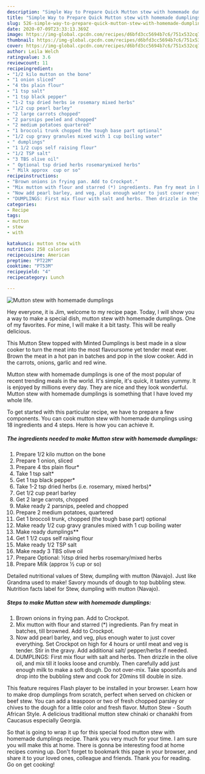 ```yaml
---
description: "Simple Way to Prepare Quick Mutton stew with homemade dumplings"
title: "Simple Way to Prepare Quick Mutton stew with homemade dumplings"
slug: 526-simple-way-to-prepare-quick-mutton-stew-with-homemade-dumplings
date: 2020-07-09T23:33:13.369Z
image: https://img-global.cpcdn.com/recipes/d6bfd3cc5694b7c6/751x532cq70/mutton-stew-with-homemade-dumplings-recipe-main-photo.jpg
thumbnail: https://img-global.cpcdn.com/recipes/d6bfd3cc5694b7c6/751x532cq70/mutton-stew-with-homemade-dumplings-recipe-main-photo.jpg
cover: https://img-global.cpcdn.com/recipes/d6bfd3cc5694b7c6/751x532cq70/mutton-stew-with-homemade-dumplings-recipe-main-photo.jpg
author: Leila Welch
ratingvalue: 3.6
reviewcount: 11
recipeingredient:
- "1/2 kilo mutton on the bone"
- "1 onion sliced"
- "4 tbs plain flour"
- "1 tsp salt"
- "1 tsp black pepper"
- "1-2 tsp dried herbs ie rosemary mixed herbs"
- "1/2 cup pearl barley"
- "2 large carrots chopped"
- "2 parsnips peeled and chopped"
- "2 medium potatoes quartered"
- "1 broccoli trunk chopped the tough base part optional"
- "1/2 cup gravy granules mixed with 1 cup boiling water"
- " dumplings"
- "1 1/2 cups self raising flour"
- "1/2 TSP salt"
- "3 TBS olive oil"
- " Optional tsp dried herbs rosemarymixed herbs"
- " Milk approx  cup or so"
recipeinstructions:
- "Brown onions in frying pan. Add to Crockpot."
- "Mix mutton with flour and starred (*) ingredients. Pan fry meat in batches, till browned. Add to Crockpot."
- "Now add pearl barley, and veg, plus enough water to just cover everything. Set Crockpot on high for 4 hours or until meat and veg is tender. Stir in the gravy. Add additional salt/ pepper/herbs if needed."
- "DUMPLINGS: First mix flour with salt and herbs. Then drizzle in the olive oil, and mix till it looks loose and crumbly. Then carefully add just enough milk to make a soft dough. Do not over-mix. Take spoonfuls and drop into the bubbling stew and cook for 20mins till double in size."
categories:
- Recipe
tags:
- mutton
- stew
- with

katakunci: mutton stew with 
nutrition: 258 calories
recipecuisine: American
preptime: "PT22M"
cooktime: "PT53M"
recipeyield: "4"
recipecategory: Lunch

---
```



![Mutton stew with homemade dumplings](https://img-global.cpcdn.com/recipes/d6bfd3cc5694b7c6/751x532cq70/mutton-stew-with-homemade-dumplings-recipe-main-photo.jpg)

Hey everyone, it is Jim, welcome to my recipe page. Today, I will show you a way to make a special dish, mutton stew with homemade dumplings. One of my favorites. For mine, I will make it a bit tasty. This will be really delicious.

This Mutton Stew topped with Minted Dumplings is best made in a slow cooker to turn the meat into the most flavoursome yet tender meat ever. Brown the meat in a hot pan in batches and pop in the slow cooker. Add in the carrots, onions, garlic and red wine.

Mutton stew with homemade dumplings is one of the most popular of recent trending meals in the world. It's simple, it's quick, it tastes yummy. It is enjoyed by millions every day. They are nice and they look wonderful. Mutton stew with homemade dumplings is something that I have loved my whole life.


To get started with this particular recipe, we have to prepare a few components. You can cook mutton stew with homemade dumplings using 18 ingredients and 4 steps. Here is how you can achieve it.

<!--inarticleads1-->

##### The ingredients needed to make Mutton stew with homemade dumplings:

1. Prepare 1/2 kilo mutton on the bone
1. Prepare 1 onion, sliced
1. Prepare 4 tbs plain flour*
1. Take 1 tsp salt*
1. Get 1 tsp black pepper*
1. Take 1-2 tsp dried herbs (i.e. rosemary, mixed herbs)*
1. Get 1/2 cup pearl barley
1. Get 2 large carrots, chopped
1. Make ready 2 parsnips, peeled and chopped
1. Prepare 2 medium potatoes, quartered
1. Get 1 broccoli trunk, chopped (the tough base part) optional
1. Make ready 1/2 cup gravy granules mixed with 1 cup boiling water
1. Make ready  dumplings**
1. Get 1 1/2 cups self raising flour
1. Make ready 1/2 TSP salt
1. Make ready 3 TBS olive oil
1. Prepare  Optional: ½tsp dried herbs rosemary/mixed herbs
1. Prepare  Milk (approx ½ cup or so)


Detailed nutritional values of Stew, dumpling with mutton (Navajo). Just like Grandma used to make! Savory mounds of dough to top bubbling stew. Nutrition facts label for Stew, dumpling with mutton (Navajo). 

<!--inarticleads2-->

##### Steps to make Mutton stew with homemade dumplings:

1. Brown onions in frying pan. Add to Crockpot.
1. Mix mutton with flour and starred (*) ingredients. Pan fry meat in batches, till browned. Add to Crockpot.
1. Now add pearl barley, and veg, plus enough water to just cover everything. Set Crockpot on high for 4 hours or until meat and veg is tender. Stir in the gravy. Add additional salt/ pepper/herbs if needed.
1. DUMPLINGS: First mix flour with salt and herbs. Then drizzle in the olive oil, and mix till it looks loose and crumbly. Then carefully add just enough milk to make a soft dough. Do not over-mix. Take spoonfuls and drop into the bubbling stew and cook for 20mins till double in size.


This feature requires Flash player to be installed in your browser. Learn how to make drop dumplings from scratch, perfect when served on chicken or beef stew. You can add a teaspoon or two of fresh chopped parsley or chives to the dough for a little color and fresh flavor. Mutton Stew - South African Style. A delicious traditional mutton stew chinaki or chanakhi from Caucasus especially Georgia. 

So that is going to wrap it up for this special food mutton stew with homemade dumplings recipe. Thank you very much for your time. I am sure you will make this at home. There is gonna be interesting food at home recipes coming up. Don't forget to bookmark this page in your browser, and share it to your loved ones, colleague and friends. Thank you for reading. Go on get cooking!
